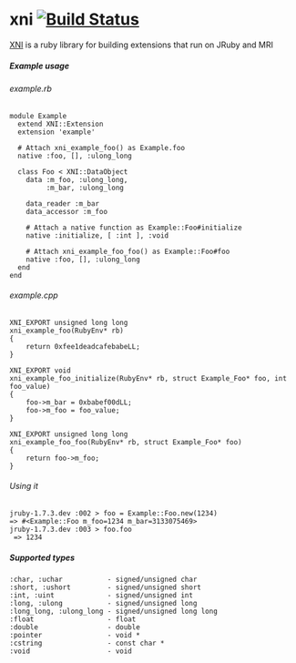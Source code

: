 xni [![Build Status](https://travis-ci.org/wmeissner/xni.png)](https://travis-ci.org/wmeissner/xni)
======

[XNI](https://github.com/wmeissner/xni) is a ruby library for building extensions that run on JRuby and MRI

##### Example usage
###### example.rb

    module Example
	  extend XNI::Extension
	  extension 'example'
	
	  # Attach xni_example_foo() as Example.foo
	  native :foo, [], :ulong_long
	   
	  class Foo < XNI::DataObject
	    data :m_foo, :ulong_long,
	         :m_bar, :ulong_long
	    
	    data_reader :m_bar
	    data_accessor :m_foo
	
	    # Attach a native function as Example::Foo#initialize
	    native :initialize, [ :int ], :void
	    
	    # Attach xni_example_foo_foo() as Example::Foo#foo
	    native :foo, [], :ulong_long
	  end
    end
    
###### example.cpp

    XNI_EXPORT unsigned long long
    xni_example_foo(RubyEnv* rb)
    {
        return 0xfee1deadcafebabeLL;
    }

    XNI_EXPORT void 
    xni_example_foo_initialize(RubyEnv* rb, struct Example_Foo* foo, int foo_value)
    {
        foo->m_bar = 0xbabef00dLL;
        foo->m_foo = foo_value;
    }
    
    XNI_EXPORT unsigned long long
    xni_example_foo_foo(RubyEnv* rb, struct Example_Foo* foo)
    {
        return foo->m_foo;
    }
    
###### Using it

    jruby-1.7.3.dev :002 > foo = Example::Foo.new(1234)
    => #<Example::Foo m_foo=1234 m_bar=3133075469> 
    jruby-1.7.3.dev :003 > foo.foo
     => 1234     

##### Supported types
    :char, :uchar           - signed/unsigned char
    :short, :ushort         - signed/unsigned short
    :int, :uint             - signed/unsigned int
    :long, :ulong           - signed/unsigned long
    :long_long, :ulong_long - signed/unsigned long long
    :float                  - float
    :double                 - double
    :pointer                - void *    
    :cstring                - const char *
    :void                   - void
